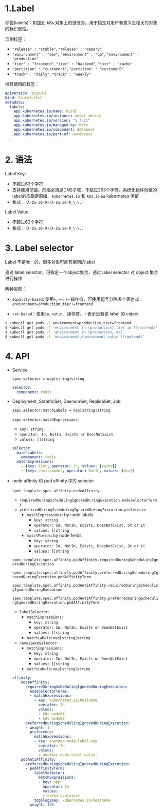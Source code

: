 # 1.Label 

标签(labels)：附加到 k8s 对象上的键值对。用于指定对用户有意义且相关的对象的标识属性。

示例标签：

- `"release" : "stable"`, `"release" : "canary"`
- `"environment" : "dev"`, `"environment" : "qa"`, `"environment" : "production"`
- `"tier" : "frontend"`, `"tier" : "backend"`, `"tier" : "cache"`
- `"partition" : "customerA"`, `"partition" : "customerB"`
- `"track" : "daily"`, `"track" : "weekly"`

推荐使用的标签：

```yaml
apiVersion: apps/v1
kind: StatefulSet
metadata:
  labels:
    app.kubernetes.io/name: mysql
    app.kubernetes.io/instance: mysql-abcxzy
    app.kubernetes.io/version: "5.7.21"
    app.kubernetes.io/managed-by: helm
    app.kubernetes.io/component: database
    app.kubernetes.io/part-of: wordpress
...
```



# 2. 语法

Label Key:

- 不超过63个字符
- 支持使用前缀，前缀必须是DNS子域，不超过253个字符。系统化组件创建的label必须指定前缀。`kubernetes.io` 和 `k8s.io` 由 kubernetes 保留
- 格式：`[A-Za-z0-9][A-Za-z0-9_\-\.]`

Label Value:

- 不超过63个字符
- 格式：`[A-Za-z0-9][A-Za-z0-9_\-\.]`



# 3. Label selector

Label 不是唯一的，很多对象可能有相同的label

通过 label selector，可指定一个object集合，通过 label selector 对 object 集合进行操作

两种类型：

- `equality-based`: 使用`=`, `==`, `!=` 操作符，可使用逗号分隔多个表达式： `environment=production,tier!=frontend`

- `set-based`：使用`in`, `notin`, `!`操作符。`!` 表示没有该 label 的 object

```bash
$ kubectl get pods -l environment=production,tier=frontend
$ kubectl get pods -l 'environment in (production),tier in (frontend)'
$ kubectl get pods -l 'environment in (production, qa)'
$ kubectl get pods -l 'environment,environment notin (frontend)'
```



# 4. API

- Service

  `spec.selector = map[string]string`

  ```yaml
  selector:
    component: redis
  ```

- Deployment, StatefulSet, DaemonSet, ReplicaSet, Job

  `sepc.selector.matchLabels = map[string]string`

  `sepc.selector.matchExpressions`:

  - `key: string`
  - `operator: In, NotIn, Exists or DoesNotExist`
  - `values: []string`

  ```yaml
  selector:
    matchLabels:
      component: redis
    matchExpressions:
      - {key: tier, operator: In, values: [cache]}
      - {key: environment, operator: NotIn, values: [dev]}
  ```

- node affinity 和 pod affinity 中的 selector

  `spec.template.spec.affinity.nodeAffinity`:
  
  - `requiredDuringSchedulingIgnoredDuringExecution.nodeSelectorTerms`
  - `preferredDuringSchedulingIgnoredDuringExecution.preference`
    - `matchExpressions`: by node labels
      - `key: string`
      - `operator: In, NotIn, Exists, DoesNotExist, Gt or Lt`
      - `values: []string`
    - `matchFields`: by node fields
      - `key: string`
      - `operator: In, NotIn, Exists, DoesNotExist, Gt or Lt`
      - `values: []string`
  
  `spec.template.spec.affinity.podAffinity.requiredDuringSchedulingIgnoredDuringExecution`
  
  `spec.template.spec.affinity.podAffinity.preferredDuringSchedulingIgnoredDuringExecution.podAffinityTerm`
  
  `spec.template.spec.affinity.podAntiAffinity.requiredDuringSchedulingIgnoredDuringExecution`
  
  `spec.template.spec.affinity.podAntiAffinity.preferredDuringSchedulingIgnoredDuringExecution.podAffinityTerm`
  
  - `labelSelector`:
    - `matchExpressions`:
      - `key: string`
      - `operator: In, NotIn, Exists or DoesNotExist`
      - `values: []string`
    - `matchLabels`: `map[string]string`  
  - `namespaceSelector`:
    - `matchExpressions`:
      - `key: string`
      - `operator: In, NotIn, Exists or DoesNotExist`
      - `values: []string`
    - `matchLabels`: `map[string]string`  
  
  ```yaml
  affinity:
      nodeAffinity:
        requiredDuringSchedulingIgnoredDuringExecution:
          nodeSelectorTerms:
          - matchExpressions:
            - key: kubernetes.io/hostname
              operator: In
              values:
              - k8s-node01
              - k8s-node02
        preferredDuringSchedulingIgnoredDuringExecution:
        - weight: 1
          preference:
            matchExpressions:
            - key: another-node-label-key
              operator: In
              values:
              - another-node-label-value
      podAntiAffinity:
        preferredDuringSchedulingIgnoredDuringExecution:
        - podAffinityTerm:
            labelSelector:
              matchExpressions:
              - key: app
                operator: In
                values:
                - kafka-container
            topologyKey: kubernetes.io/hostname
          weight: 100
  ```
  
  